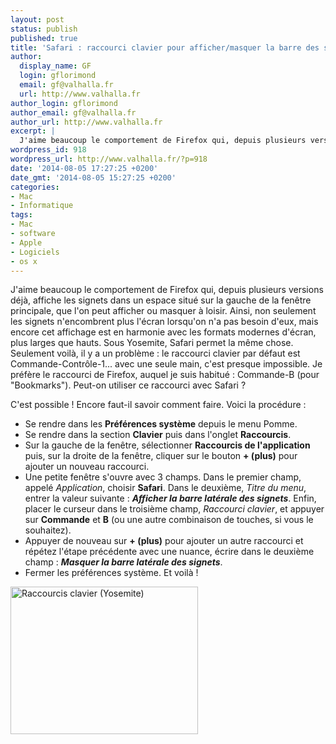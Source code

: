```yaml
---
layout: post
status: publish
published: true
title: 'Safari : raccourci clavier pour afficher/masquer la barre des signets'
author:
  display_name: GF
  login: gflorimond
  email: gf@valhalla.fr
  url: http://www.valhalla.fr
author_login: gflorimond
author_email: gf@valhalla.fr
author_url: http://www.valhalla.fr
excerpt: |
  J'aime beaucoup le comportement de Firefox qui, depuis plusieurs versions déjà, affiche les signets dans un espace situé sur la gauche de la fenêtre principale, que l'on peut afficher ou masquer à loisir. Ainsi, non seulement les signets n'encombrent plus l'écran lorsqu'on n'a pas besoin d'eux, mais encore cet affichage est en harmonie avec les formats modernes d'écran, plus larges que hauts. Sous Yosemite, Safari permet la même chose. Seulement voilà, il y a un problème : le raccourci clavier par défaut est Commande-Contrôle-1... avec une seule main, c'est presque impossible. Je préfère le raccourci de Firefox, auquel je suis habitué : Commande-B (pour "Bookmarks"). Peut-on utiliser ce raccourci avec Safari ?
wordpress_id: 918
wordpress_url: http://www.valhalla.fr/?p=918
date: '2014-08-05 17:27:25 +0200'
date_gmt: '2014-08-05 15:27:25 +0200'
categories:
- Mac
- Informatique
tags:
- Mac
- software
- Apple
- Logiciels
- os x
---
```

<p>J'aime beaucoup le comportement de Firefox qui, depuis plusieurs versions déjà, affiche les signets dans un espace situé sur la gauche de la fenêtre principale, que l'on peut afficher ou masquer à loisir. Ainsi, non seulement les signets n'encombrent plus l'écran lorsqu'on n'a pas besoin d'eux, mais encore cet affichage est en harmonie avec les formats modernes d'écran, plus larges que hauts. Sous Yosemite, Safari permet la même chose. Seulement voilà, il y a un problème : le raccourci clavier par défaut est Commande-Contrôle-1... avec une seule main, c'est presque impossible. Je préfère le raccourci de Firefox, auquel je suis habitué : Commande-B (pour "Bookmarks"). Peut-on utiliser ce raccourci avec Safari ?<br />
<a id="more"></a><a id="more-918"></a></p>
<p>C'est possible ! Encore faut-il savoir comment faire. Voici la procédure :</p>
<ul>
<li>Se rendre dans les <strong>Préférences système</strong> depuis le menu Pomme.</li>
<li>Se rendre dans la section <strong>Clavier</strong> puis dans l'onglet <strong>Raccourcis</strong>.</li>
<li>Sur la gauche de la fenêtre, sélectionner <strong>Raccourcis de l'application</strong> puis, sur la droite de la fenêtre, cliquer sur le bouton <strong>+ (plus)</strong> pour ajouter un nouveau raccourci.</li>
<li>Une petite fenêtre s'ouvre avec 3 champs. Dans le premier champ, appelé <em>Application</em>, choisir <strong>Safari</strong>. Dans le deuxième, <em>Titre du menu</em>, entrer la valeur suivante : <strong><em>Afficher la barre latérale des signets</em></strong>. Enfin, placer le curseur dans le troisième champ, <em>Raccourci clavier</em>, et appuyer sur <strong>Commande</strong> et <strong>B</strong> (ou une autre combinaison de touches, si vous le souhaitez).</li>
<li>Appuyer de nouveau sur <strong>+ (plus)</strong> pour ajouter un autre raccourci et répétez l'étape précédente avec une nuance, écrire dans le deuxième champ : <strong><em>Masquer la barre latérale des signets</em></strong>.</li>
<li>Fermer les préférences système. Et voilà !</li>
</ul>
<p><a href="http://www.valhalla.fr/wp-content/uploads/2014/08/Capture-décran-2014-08-04-21.05.32.png"><img class="aligncenter size-medium wp-image-919" src="http://www.valhalla.fr/wp-content/uploads/2014/08/Capture-décran-2014-08-04-21.05.32-300x236.png" alt="Raccourcis clavier (Yosemite)" width="300" height="236" /></a></p>
